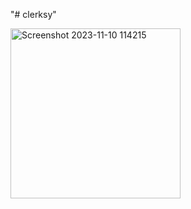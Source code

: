"# clerksy" 

<img width="272" alt="Screenshot 2023-11-10 114215" src="https://github.com/MunirAk001/clerksy/assets/136185805/e7fa9c7f-b321-4c71-9153-15d0296e96f5">
